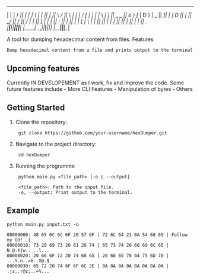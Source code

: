 # 
 __ __    ___  __ __      ___    __ __  ___ ___  ____   ___  ____  
|  |  |  /  _]|  |  |    |   \  |  |  ||   |   ||    \ /  _]|    \ 
|  |  | /  [_ |  |  |    |    \ |  |  || _   _ ||  o  )  [_ |  D  )
|  _  ||    _]|_   _|    |  D  ||  |  ||  \_/  ||   _/    _]|    / 
|  |  ||   [_ |     |    |     ||  :  ||   |   ||  | |   [_ |    \ 
|  |  ||     ||  |  |    |     ||     ||   |   ||  | |     ||  .  \
|__|__||_____||__|__|    |_____| \__,_||___|___||__| |_____||__|\_|

A tool for dumping hexadecimal content from files.
Features

    Dump hexadecimal content from a file and prints output to the terminal

## Upcoming features 

Currently IN DEVELOPEMENT as I work, fix and improve the code.
Some future features include
    - More CLI Features
    - Manipulation of bytes
    - Others

## Getting Started

1. Clone the repository:

        git clone https://github.com/your-username/hexDumper.git

2. Navigate to the project directory:

        cd hexDumper

3. Running the programme

        python main.py <file_path> [-o | --output]

        <file_path>: Path to the input file.
        -o, --output: Print output to the terminal.

## Example

    python main.py input.txt -o

    00000000: 48 65 6C 6C 6F 20 57 6F | 72 6C 64 21 0A 54 68 69 | Follow my GH!..}
    00000010: 73 20 69 73 20 61 20 74 | 65 73 74 20 66 69 6C 65 | N.@.k}w.._..l...
    00000020: 20 66 6F 72 20 74 68 65 | 20 68 65 78 44 75 6D 70 | ...Y.n..=H..X@.$
    00000030: 65 72 20 74 6F 6F 6C 2E | 0A 0A 0A 0A 0A 0A 0A 0A | .jz..r@z;..=%...
